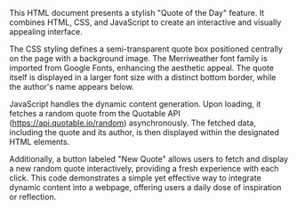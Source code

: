 
This HTML document presents a stylish "Quote of the Day" feature. It combines HTML, CSS, and JavaScript to create an interactive and visually appealing interface.

The CSS styling defines a semi-transparent quote box positioned centrally on the page with a background image. The Merriweather font family is imported from Google Fonts, enhancing the aesthetic appeal. The quote itself is displayed in a larger font size with a distinct bottom border, while the author's name appears below.

JavaScript handles the dynamic content generation. Upon loading, it fetches a random quote from the Quotable API (https://api.quotable.io/random) asynchronously. The fetched data, including the quote and its author, is then displayed within the designated HTML elements.

Additionally, a button labeled "New Quote" allows users to fetch and display a new random quote interactively, providing a fresh experience with each click. This code demonstrates a simple yet effective way to integrate dynamic content into a webpage, offering users a daily dose of inspiration or reflection.

